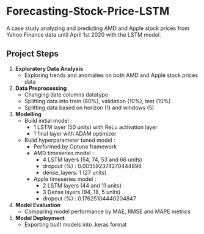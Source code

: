 # Forecasting-Stock-Price-LSTM

A case study analyzing and predicting AMD and Apple stock prices from Yahoo Finance data until April 1st 2020 with the LSTM model. 

## Project Steps 
1. **Exploratory Data Analysis**
   - Exploring trends and anomalies on both AMD and Apple stock prices data
3. **Data Preprocessing**
   - Changing date columns datatype 
   - Splitting data into train (80%), validation (10%), test (10%)
   - Splitting data based on horizon (1) and windows (5)
4. **Modelling**
   - Build initial model :
      - 1 LSTM layer (50 units) with ReLu activation layer
      - 1 final layer with ADAM optimizer
   - Build hyperparameter tuned model :
     - Performed by Optuna framework
     - AMD timeseries model :
          - 4 LSTM layers (54, 74, 53 and 66 units)
          - dropout (%) : 0.003592374270444898
          - dense_layers: 1 (27 units)
     - Apple timeseries model :
         - 2 LSTM layers (44 and 11 units)
         - 3 Dense layers (94, 18, 5 units)
         - dropout (%) :  0.17625104440204847
5. **Model Evaluation**
   - Comparing model performance by MAE, RMSE and MAPE metrics
6. **Model Deployment**
   - Exporting built models into .keras format
